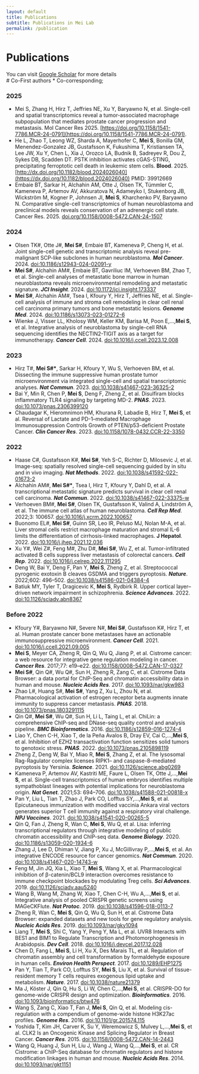 ```yaml
---
layout: default
title: Publications
subtitle: Publications in Mei Lab
permalink: /publication
---
```

# Publications

You can visit [Google Scholar](https://scholar.google.com/citations?user=MntNsM8AAAAJ&hl=en) for more details<br>
\# Co-First authors * Co-corresponding;

### 2025

* Mei S, Zhang H, Hirz T, Jeffries NE, Xu Y, Baryawno N, et al. Single-cell and spatial transcriptomics reveal a tumor-associated macrophage subpopulation that mediates prostate cancer progression and metastasis. Mol Cancer Res 2025. [https://doi.org/10.1158/1541-7786.MCR-24-0791](https://doi.org/10.1158/1541-7786.MCR-24-0791).
* He L, Zhao T, Leong WZ, Sharda A, Mayerhofer C, **Mei S**, Bonilla GM, Menendez-Gonzalez JB, Gustafsson K, Fukushima T, Kristiansen TA, Lee JW, Xu Y, Chen L, Xia J, Orozco LA, Budnik B, Sadreyev R, Dou Z, Sykes DB, Scadden DT. PSTK inhibition activates cGAS-STING, precipitating ferroptotic cell death in leukemic stem cells. **Blood**.  2025. [http://dx.doi.org/10.1182/blood.2024026040](https://dx.doi.org/10.1182/blood.2024026040) PMID: 39912669
* Embaie BT, Sarkar H, Alchahin AM, Otte J, Olsen TK, Tümmler C, Kameneva P, Artemov AV, Akkuratova N, Adameyko I, Stukenborg JB, Wickström M, Kogner P, Johnsen JI, **Mei S**, Kharchenko PV, Baryawno N. Comparative single-cell transcriptomics of human neuroblastoma and preclinical models reveals conservation of an adrenergic cell state. Cancer Res. 2025. [doi.org/10.1158/0008-5472.CAN-24-1507](https://dx.doi.org/10.1158/0008-5472.CAN-24-1507)

### 2024

- Olsen TK#, Otte J#, **Mei S#**, Embaie BT, Kameneva P, Cheng H, et al. Joint single-cell genetic and transcriptomic analysis reveal pre-malignant SCP-like subclones in human neuroblastoma. **_Mol Cancer_**. 2024.
  [doi:10.1186/s12943-024-02091-y](https://doi.org/10.1186/s12943-024-02091-y)
- **Mei S#**, Alchahin AM#, Embaie BT, Gavriliuc IM, Verhoeven BM, Zhao T, et al. Single-cell analyses of metastatic bone marrow in human neuroblastoma reveals microenvironmental remodeling and metastatic signature. **_JCI Insight_**. 2024.
  [doi:10.1172/jci.insight.173337](https://doi.org/10.1172/jci.insight.173337)
- **Mei S#**, Alchahin AM#, Tsea I, Kfoury Y, Hirz T, Jeffries NE, et al. Single-cell analysis of immune and stroma cell remodeling in clear cell renal cell carcinoma primary tumors and bone metastatic lesions. **_Genome Med_**. 2024.
  [doi:10.1186/s13073-023-01272-6](https://doi.org/10.1186/s13073-023-01272-6)
- Wienke J, Visser LL, Kholosy WM, Keller KM, Barisa M, Poon E,...,**Mei S**, et al. Integrative analysis of neuroblastoma by single-cell RNA sequencing identifies the NECTIN2-TIGIT axis as a target for immunotherapy. **_Cancer Cell_**. 2024.
  [doi:10.1016/j.ccell.2023.12.008](https://doi.org/10.1016/j.ccell.2023.12.008)

### 2023

- Hirz T#, **Mei S#\***, Sarkar H, Kfoury Y, Wu S, Verhoeven BM, et al. Dissecting the immune suppressive human prostate tumor microenvironment via integrated single-cell and spatial transcriptomic analyses. **_Nat Commun_**. 2023.
  [doi:10.1038/s41467-023-36325-2](https://doi.org/10.1038/s41467-023-36325-2)
- Bai Y, Min R, Chen P, **Mei S**, Deng F, Zheng Z, et al. Disulfiram blocks inflammatory TLR4 signaling by targeting MD-2. **_PNAS_**. 2023.
  [doi:10.1073/pnas.2306399120](https://doi.org/10.1073/pnas.2306399120)
- Chaudagar K, Hieromnimon HM, Khurana R, Labadie B, Hirz T, **Mei S**, et al. Reversal of Lactate and PD-1–mediated Macrophage Immunosuppression Controls Growth of PTEN/p53-deficient Prostate Cancer. **_Clin Cancer Res_**. 2023.
  [doi:10.1158/1078-0432.CCR-22-3350](https://doi.org/10.1158/1078-0432.CCR-22-3350)

### 2022

- Haase C#, Gustafsson K#, **Mei S#**, Yeh S-C, Richter D, Milosevic J, et al. Image-seq: spatially resolved single-cell sequencing guided by in situ and in vivo imaging. **_Nat Methods_**. 2022.
  [doi:10.1038/s41592-022-01673-2](https://doi.org/10.1038/s41592-022-01673-2)
- Alchahin AM#, **Mei S#\***, Tsea I, Hirz T, Kfoury Y, Dahl D, et al. A transcriptional metastatic signature predicts survival in clear cell renal cell carcinoma. **_Nat Commun_**. 2022.
  [doi:10.1038/s41467-022-33375-w](https://doi.org/10.1038/s41467-022-33375-w)
- Verhoeven BM#, **Mei S#**, Olsen TK, Gustafsson K, Valind A, Lindström A, et al. The immune cell atlas of human neuroblastoma. **_Cell Rep Med_**. 2022;3: 100657.
  [doi:10.1016/j.xcrm.2022.100657](https://doi.org/10.1016/j.xcrm.2022.100657)
- Buonomo EL#, **Mei S#**, Guinn SR, Leo IR, Peluso MJ, Nolan M-A, et al. Liver stromal cells restrict macrophage maturation and stromal IL-6 limits the differentiation of cirrhosis-linked macrophages. **J Hepatol**. 2022.
  [doi:10.1016/j.jhep.2021.12.036](https://doi.org/10.1016/j.jhep.2021.12.036)
- Xu Y#, Wei Z#, Feng M#, Zhu D#, **Mei S#**, Wu Z, et al. Tumor-infiltrated activated B cells suppress liver metastasis of colorectal cancers. **_Cell Rep_**. 2022.
  [doi:10.1016/j.celrep.2022.111295](https://doi.org/10.1016/j.celrep.2022.111295)
- Deng W, Bai Y, Deng F, Pan Y, **Mei S**, Zheng Z, et al. Streptococcal pyrogenic exotoxin B cleaves GSDMA and triggers pyroptosis. **_Nature_**. 2022;602: 496–502.
  [doi:10.1038/s41586-021-04384-4](https://doi.org/10.1038/s41586-021-04384-4)
- Batiuk MY, Tyler T, Dragicevic K, **Mei S**, Rydbirk R. Upper cortical layer–driven network impairment in schizophrenia. **_Science Advances_**. 2022.
  [doi:10.1126/sciadv.abn8367](https://doi.org/10.1126/sciadv.abn8367)

### Before 2022

- Kfoury Y#, Baryawno N#, Severe N#, **Mei S#**, Gustafsson K#, Hirz T, et al. Human prostate cancer bone metastases have an actionable immunosuppressive microenvironment. **_Cancer Cell_**. 2021.
  [doi:10.1016/j.ccell.2021.09.005](https://doi.org/10.1016/j.ccell.2021.09.005)
- **Mei S**, Meyer CA, Zheng R, Qin Q, Wu Q, Jiang P, et al. Cistrome cancer: a web resource for integrative gene regulation modeling in cancer. **_Cancer Res_**. 2017;77: e19–e22.
  [doi:10.1158/0008-5472.CAN-17-0327](https://doi.org/10.1158/0008-5472.CAN-17-0327)
- **Mei S#**, Qin Q#, Wu Q#, Sun H, Zheng R, Zang C, et al. Cistrome Data Browser: a data portal for ChIP-Seq and chromatin accessibility data in human and mouse. **_Nucleic Acids Res_**. 2017.
  [doi:10.1093/nar/gkw983](https://doi.org/10.1093/nar/gkw983)
- Zhao L#, Huang S#, **Mei S#**, Yang Z, Xu L, Zhou N, et al. Pharmacological activation of estrogen receptor beta augments innate immunity to suppress cancer metastasis. **_PNAS_**. 2018.
  [doi:10.1073/pnas.1803291115](https://doi.org/10.1073/pnas.1803291115)
- Qin Q#, **Mei S#**, Wu Q#, Sun H, Li L, Taing L, et al. ChiLin: a comprehensive ChIP-seq and DNase-seq quality control and analysis pipeline. **_BMC Bioinformatics_**. 2016.
  [doi:10.1186/s12859-016-1274-4](https://doi.org/10.1186/s12859-016-1274-4)
- Liao Y, Chen C-H, Xiao T, de la Peña Avalos B, Dray EV, Cai C,...,**Mei S**, et al. Inhibition of EZH2 transactivation function sensitizes solid tumors to genotoxic stress. **_PNAS_**. 2022.
  [doi:10.1073/pnas.2105898119](https://doi.org/10.1073/pnas.2105898119)
- Zheng Z, Deng W, Bai Y, Miao R, **Mei S**, Zhang Z, et al. The lysosomal Rag-Ragulator complex licenses RIPK1– and caspase-8–mediated pyroptosis by Yersinia. **_Science_**. 2021.
  [doi:10.1126/science.abg0269](https://doi.org/)
- Kameneva P, Artemov AV, Kastriti ME, Faure L, Olsen TK, Otte J,...,**Mei S**, et al. Single-cell transcriptomics of human embryos identifies multiple sympathoblast lineages with potential implications for neuroblastoma origin. **_Nat Genet_**. 2021;53: 694–706.
  [doi:10.1038/s41588-021-00818-x](https://doi.org/10.1038/s41588-021-00818-x)
- Pan Y, Liu L, Tian T, Zhao J, Park CO, Lofftus SY,...,**Mei S**, et al. Epicutaneous immunization with modified vaccinia Ankara viral vectors generates superior T cell immunity against a respiratory viral challenge. **_NPJ Vaccines_**. 2021.
  [doi:10.1038/s41541-020-00265-5](https://doi.org/10.1038/s41541-020-00265-5)
- Qin Q, Fan J, Zheng R, Wan C, **Mei S**, Wu Q, et al. Lisa: inferring transcriptional regulators through integrative modeling of public chromatin accessibility and ChIP-seq data. **_Genome Biology_**. 2020.
  [doi:10.1186/s13059-020-1934-6](https://doi.org/10.1186/s13059-020-1934-6)
- Zhang J, Lee D, Dhiman V, Jiang P, Xu J, McGillivray P,...,**Mei S**, et al. An integrative ENCODE resource for cancer genomics. **_Nat Commun_**. 2020.
  [doi:10.1038/s41467-020-14743-w](https://doi.org/10.1038/s41467-020-14743-w)
- Feng M, Jin JQ, Xia L, Xiao T, **Mei S**, Wang X, et al. Pharmacological inhibition of β-catenin/BCL9 interaction overcomes resistance to immune checkpoint blockades by modulating Treg cells. **_Sci Advances_**. 2019.
  [doi:10.1126/sciadv.aau5240](https://doi.org/10.1126/sciadv.aau5240)
- Wang B, Wang M, Zhang W, Xiao T, Chen C-H, Wu A,...,**Mei S**, et al. Integrative analysis of pooled CRISPR genetic screens using MAGeCKFlute. **_Nat Protoc_**. 2019.
  [doi:10.1038/s41596-018-0113-7](https://doi.org/10.1038/s41596-018-0113-7)
- Zheng R, Wan C, **Mei S**, Qin Q, Wu Q, Sun H, et al. Cistrome Data Browser: expanded datasets and new tools for gene regulatory analysis. **_Nucleic Acids Res_**. 2019.
  [doi:10.1093/nar/gky1094](https://doi.org/10.1093/nar/gky1094)
- Liang T, **Mei S**, Shi C, Yang Y, Peng Y, Ma L, et al. UVR8 Interacts with BES1 and BIM1 to Regulate Transcription and Photomorphogenesis in Arabidopsis. **_Dev Cell_**. 2018.
  [doi:10.1016/j.devcel.2017.12.028](https://doi.org/10.1016/j.devcel.2017.12.028)
- Chen D, Fang L, **Mei S**, Li H, Xu X, Des Marais TL, et al. Regulation of chromatin assembly and cell transformation by formaldehyde exposure in human cells. **_Environ Health Perspect_**. 2017.
  [doi:10.1289/EHP1275](https://doi.org/10.1289/EHP1275)
- Pan Y, Tian T, Park CO, Lofftus SY, **Mei S**, Liu X, et al. Survival of tissue-resident memory T cells requires exogenous lipid uptake and metabolism. **_Nature_**. 2017.
  [doi:10.1038/nature21379](https://doi.org/10.1038/nature21379)
- Ma J, Köster J, Qin Q, Hu S, Li W, Chen C,...,**Mei S**, et al. CRISPR-DO for genome-wide CRISPR design and optimization. **_Bioinformatics_**. 2016.
  [doi:10.1093/bioinformatics/btw476](https://doi.org/10.1093/bioinformatics/btw476)
- Wang S, Zang C, Xiao T, Fan J, **Mei S**, Qin Q, et al. Modeling cis-regulation with a compendium of genome-wide histone H3K27ac profiles. **_Genome Res_**. 2016.
  [doi:10.1101/gr.201574.115](https://doi.org/10.1101/gr.201574.115)
- Yoshida T, Kim JH, Carver K, Su Y, Weremowicz S, Mulvey L,...,**Mei S**, et al. CLK2 Is an Oncogenic Kinase and Splicing Regulator in Breast Cancer. **_Cancer Res_**. 2015.
  [doi:10.1158/0008-5472.CAN-14-2443](https://doi.org/10.1158/0008-5472.CAN-14-2443)
- Wang Q, Huang J, Sun H, Liu J, Wang J, Wang Q,...,**Mei S**, et al. CR Cistrome: a ChIP-Seq database for chromatin regulators and histone modification linkages in human and mouse. **_Nucleic Acids Res_**. 2014.
  [doi:10.1093/nar/gkt1151](https://doi.org/10.1093/nar/gkt1151)
